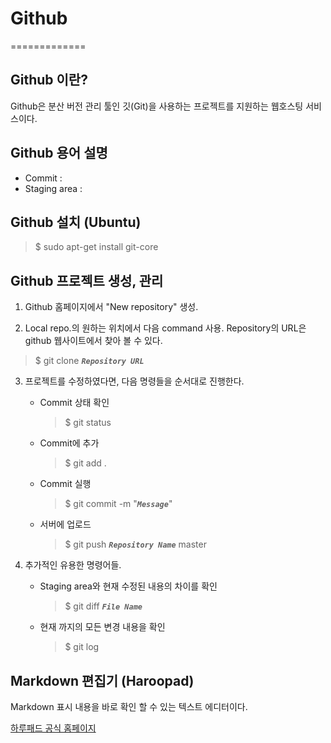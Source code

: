 # Github
=============

## Github 이란?
Github은 분산 버전 관리 툴인 깃(Git)을 사용하는 프로젝트를 지원하는 웹호스팅 서비스이다.

## Github 용어 설명
* Commit : 
* Staging area : 

## Github 설치 (Ubuntu)
> $ sudo apt-get install git-core

## Github 프로젝트 생성, 관리
1. Github 홈페이지에서 "New repository" 생성.

2. Local repo.의 원하는 위치에서 다음 command 사용.
   Repository의 URL은 github 웹사이트에서 찾아 볼 수 있다.
> $ git clone __*`Repository URL`*__

3. 프로젝트를 수정하였다면, 다음 명령들을 순서대로 진행한다.
	* Commit 상태 확인
		> $ git status
	* Commit에 추가
		> $ git add .
    * Commit 실행
        > $ git commit -m "__*`Message`*__"
    * 서버에 업로드
        > $ git push __*`Repository Name`*__ master

4. 추가적인 유용한 명령어들.
    * Staging area와 현재 수정된 내용의 차이를 확인
        > $ git diff __*`File Name`*__
    * 현재 까지의 모든 변경 내용을 확인
        > $ git log

## Markdown 편집기 (Haroopad)
Markdown 표시 내용을 바로 확인 할 수 있는 텍스트 에디터이다.

[하루패드 공식 홈페이지](http://pad.haroopress.com/user.html)